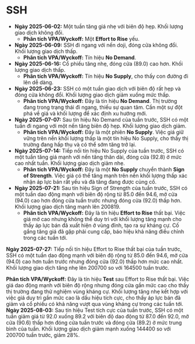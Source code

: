 # SSH

- **Ngày 2025-06-02:** Một tuần tăng giá nhẹ với biên độ hẹp. Khối lượng giao dịch không đổi.
    - **Phân tích VPA/Wyckoff:** Một **Effort to Rise** yếu.
- **Ngày 2025-06-09:** SSH đi ngang với nến doji, đóng cửa không đổi. Khối lượng giao dịch thấp.
    - **Phân tích VPA/Wyckoff:** Tín hiệu **No Demand**.
- **Ngày 2025-06-16:** Cổ phiếu tăng nhẹ, đóng cửa (89.0) cao hơn. Khối lượng giao dịch thấp.
    - **Phân tích VPA/Wyckoff:** Tín hiệu **No Supply**, cho thấy con đường đi lên dễ dàng.
- **Ngày 2025-06-23:** SSH có một tuần giao dịch với biên độ rất hẹp và đóng cửa không đổi. Khối lượng giao dịch giảm xuống mức thấp.
    - **Phân tích VPA/Wyckoff:** Đây là tín hiệu **No Demand**. Thị trường đang trong trạng thái đi ngang, thiếu sự quan tâm. Cần một sự đột phá về giá và khối lượng để xác định xu hướng mới.
- **Ngày 2025-07-07:** Sau tín hiệu No Demand của tuần trước, SSH có một tuần đi ngang với một nến tăng biên độ hẹp. Khối lượng giao dịch giảm.
    - **Phân tích VPA/Wyckoff:** Đây là một phiên **No Supply**. Việc giá giữ vững trên nền khối lượng thấp là một tín hiệu No Supply, cho thấy thị trường đang hấp thụ và có thể sớm tăng trở lại.
- **Ngày 2025-07-14:** Tiếp nối tín hiệu No Supply của tuần trước, SSH có một tuần tăng giá mạnh với nến tăng thân dài, đóng cửa (92.8) ở mức cao nhất tuần. Khối lượng giao dịch giảm nhẹ.
    - **Phân tích VPA/Wyckoff:** Đây là một **No Supply** chuyển thành **Sign of Strength**. Việc giá có thể tăng mạnh trên nền khối lượng thấp xác nhận áp lực bán rất yếu và đà tăng đang được củng cố.
- **Ngày 2025-07-21:** Sau tín hiệu Sign of Strength của tuần trước, SSH có một tuần dao động mạnh với biên độ rộng từ 85.0 đến 94.6, mở cửa (94.0) cao hơn đóng cửa tuần trước nhưng đóng cửa (92.0) thấp hơn. Khối lượng giao dịch tăng mạnh lên 200819.
    - **Phân tích VPA/Wyckoff:** Đây là tín hiệu **Effort to Rise** thất bại. Việc giá mở cao nhưng không thể duy trì với khối lượng tăng mạnh cho thấy áp lực bán đã xuất hiện ở vùng đỉnh, tạo ra sự kháng cự. Cố gắng tăng giá đã gặp phải cung cấp, báo hiệu khả năng điều chỉnh trong các tuần tới.


**Ngày 2025-07-27:** Tiếp nối tín hiệu Effort to Rise thất bại của tuần trước, SSH có một tuần dao động mạnh với biên độ rộng từ 85.0 đến 94.6, mở cửa (94.0) cao hơn tuần trước nhưng đóng cửa (92.0) thấp hơn mức cao nhất. Khối lượng giao dịch tăng nhẹ lên 200700 so với 164500 tuần trước.

**Phân tích VPA/Wyckoff:** Đây là tín hiệu **Test** sau Effort to Rise thất bại. Việc giá dao động mạnh với biên độ rộng nhưng đóng cửa gần mức cao cho thấy thị trường đang thử nghiệm vùng kháng cự. Khối lượng tăng nhẹ kết hợp với việc giá duy trì gần mức cao là dấu hiệu tích cực, cho thấy áp lực bán đã giảm và cổ phiếu có khả năng vượt qua vùng kháng cự trong các tuần tới.
**Ngày 2025-08-03:** Sau tín hiệu Test tích cực của tuần trước, SSH có một tuần giảm giá từ 92.0 xuống 89.2 với biên độ dao động từ 87.0 đến 92.0, mở cửa (90.6) thấp hơn đóng cửa tuần trước và đóng cửa (89.2) ở mức trung bình của tuần. Khối lượng giao dịch giảm mạnh xuống 144400 so với 200700 tuần trước, giảm 28%.

